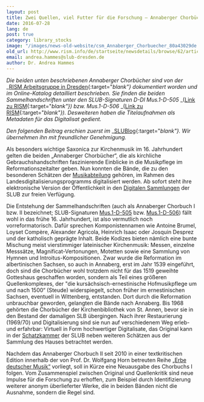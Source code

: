 ```yaml
---
layout: post
title: Zwei Quellen, viel Futter für die Forschung – Annaberger Chorbücher digital
date: 2016-07-28
lang: de
post: true
category: library_stocks
image: "/images/news-old-website/csm_Annaberger_Chorbuecher_80a43029de.jpg"
old_url: http://www.rism.info/de/startseite/newsdetails/browse/62/article/64/two-sources-lots-of-material-for-research-the-digital-annaberger-chorbuecher.html
email: andrea.hammes@slub-dresden.de
author: Dr. Andrea Hammes
---
```



_Die beiden unten beschriebenen Annaberger Chorbücher sind von der_ _[RISM Arbeitsgruppe in Dresden](http://de.rism.info/de/home.html){:target="_blank"} dokumentiert worden und im Online-Katalog detailliert beschrieben. Sie finden die beiden Sammelhandschriften unter den SLUB-Signaturen D-Dl Mus.1-D-505_ _([Link zu RISM](https://opac.rism.info/search?View=rism&callno=Mus.1-D-505){:target="_blank"}) bzw. Mus.1-D-506_ _([Link zu RISM](https://opac.rism.info/search?View=rism&callno=Mus.1-D-506){:target="_blank"}). Desweiteren haben die Titelaufnahmen als Metadaten für das Digitalisat gedient._

_Den folgenden Beitrag erschien zuerst im_ _[SLUBlog](http://blog.slub-dresden.de/beitrag/2016/07/19/zwei-quellen-viel-futter-fuer-die-forschung-annaberger-chorbuecher-digital/){:target="_blank"}. Wir übernehmen ihn mit freundlicher Genehmigung._

Als besonders wichtige Saxonica zur Kirchenmusik im 16. Jahrhundert gelten die beiden „Annaberger Chorbücher“, die als kirchliche Gebrauchshandschriften faszinierende Einblicke in die Musikpflege im Reformationszeitalter geben. Nun konnten die Bände, die zu den besonderen Schätzen der [Musikabteilung](http://www.slub-dresden.de/sammlungen/musik/) gehören, im Rahmen des Landesdigitalisierungsprogramms digitalisiert werden. Ab sofort steht ihre elektronische Version der Öffentlichkeit in den [Digitalen Sammlungen](http://digital.slub-dresden.de/kollektionen/) der SLUB zur freien Verfügung.

Die Entstehung der Sammelhandschriften (auch als Annaberger Chorbuch I bzw. II bezeichnet; SLUB-Signaturen [Mus.1-D-505](http://digital.slub-dresden.de/werkansicht/dlf/168387/1/) bzw. [Mus.1-D-506](http://digital.slub-dresden.de/werkansicht/dlf/168388/1/)) fällt wohl in das frühe 16. Jahrhundert, ist also vermutlich noch vorreformatorisch. Dafür sprechen Komponistennamen wie Antoine Brumel, Loyset Compère, Alexander Agricola, Heinrich Isaac oder Josquin Desprez und der katholisch geprägte Inhalt. Beide Kodizes bieten nämlich eine bunte Mischung meist vierstimmiger lateinischer Kirchenmusik: Messen, einzelne Messsätze, Magnificat-Vertonungen, Motetten sowie eine Sammlung von Hymnen und Introitus-Kompositionen. Zwar wurde die Reformation im albertinischen Sachsen, so auch in Annaberg, erst im Jahr 1539 eingeführt, doch sind die Chorbücher wohl trotzdem nicht für das 1519 geweihte Gotteshaus geschaffen worden, sondern als Teil eines größeren Quellenkomplexes, der "die kursächsisch-ernestinische Hofmusikpflege um und nach 1500“ (Steude) widerspiegelt, schon früher im ernestinischen Sachsen, eventuell in Wittenberg, entstanden. Dort durch die Reformation unbrauchbar geworden, gelangten die Bände nach Annaberg. Bis 1968 gehörten die Chorbücher der Kirchenbibliothek von St. Annen, bevor sie in den Bestand der damaligen SLB übergingen. Nach ihrer Restaurierung (1969/70) und Digitalisierung sind sie nun auf verschiedenem Weg erleb- und erfahrbar: Virtuell in Form hochwertiger Digitalisate, das Original kann in der [Schatzkammer](http://www.slub-dresden.de/ueber-uns/buchmuseum/virtuelle-schatzkammer/vitrinenueberblick/vitrine-xiii/) der SLUB neben weiteren Schätzen aus der Sammlung des Hauses betrachtet werden.

Nachdem das Annaberger Chorbuch II seit 2010 in einer textkritischen Edition innerhalb der von Prof. Dr. Wolfgang Horn betreuten Reihe [„Erbe deutscher Musik“](http://www.uni-regensburg.de/Fakultaeten/phil_Fak_I/Musikwissenschaft/EDM/EdM-Inhalte.html) vorliegt, soll in Kürze eine Neuausgabe des Chorbuchs I folgen. Vom Zusammenspiel zwischen Original und Quellenkritik sind neue Impulse für die Forschung zu erhoffen, zum Beispiel durch Identifizierung weiterer anonym überlieferter Werke, die in beiden Bänden nicht die Ausnahme, sondern die Regel sind.



